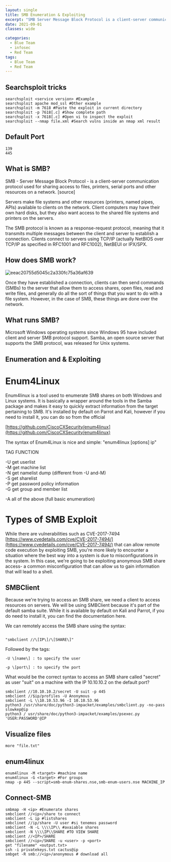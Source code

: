 ```yaml
---
layout: single
title: SMB Enumeration & Exploiting
excerpt: "SMB Server Message Block Protocol is a client-server communication protocol used for sharing access to files, printers, serial ports and other resources on a network."
date: 2021-09-01
classes: wide

categories:
  - Blue Team
  - infosec
  - Red Team
tags:
  - Blue Team
  - Red Team
---
```


## Searchsploit tricks

```
searchsploit <service version> #Example
searchsploit apache mod_ssl #Other example
searchsploit -m 7618 #Paste the exploit in current directory
searchsploit -p 7618[.c] #Show complete path
searchsploit -x 7618[.c] #Open vi to inspect the exploit
searchsploit --nmap file.xml #Search vulns inside an nmap xml result
```
## Default Port

```
139
445
```

## What is SMB?


SMB - Server Message Block Protocol - is a client-server communication protocol used for sharing access to files, printers, serial ports and other resources on a network. [source]

Servers make file systems and other resources (printers, named pipes, APIs) available to clients on the network. Client computers may have their own hard disks, but they also want access to the shared file systems and printers on the servers.

The SMB protocol is known as a response-request protocol, meaning that it transmits multiple messages between the client and server to establish a connection. Clients connect to servers using TCP/IP (actually NetBIOS over TCP/IP as specified in RFC1001 and RFC1002), NetBEUI or IPX/SPX.

## How does SMB work?

![eeac20755d5045c2a330fc75a36af639](https://user-images.githubusercontent.com/89842187/131669352-2973cab3-3eab-45cc-9f78-ef49243dd590.png)



Once they have established a connection, clients can then send commands (SMBs) to the server that allow them to access shares, open files, read and write files, and generally do all the sort of things that you want to do with a file system. However, in the case of SMB, these things are done over the network.

## What runs SMB?

Microsoft Windows operating systems since Windows 95 have included client and server SMB protocol support. Samba, an open source server that supports the SMB protocol, was released for Unix systems.


## Enumeration and & Exploiting

# Enum4Linux

Enum4linux is a tool used to enumerate SMB shares on both Windows and Linux systems. It is basically a wrapper around the tools in the Samba package and makes it easy to quickly extract information from the target pertaining to SMB. It's installed by default on Parrot and Kali, however if you need to install it, you can do so from the official

[https://github.com/CiscoCXSecurity/enum4linux](https://github.com/CiscoCXSecurity/enum4linux)

The syntax of Enum4Linux is nice and simple: "enum4linux \[options\] ip"

TAG FUNCTION

-U get userlist  
-M get machine list  
-N get namelist dump (different from -U and-M)  
-S get sharelist  
-P get password policy information  
-G get group and member list

-A all of the above (full basic enumeration)

# Types of SMB Exploit

While there are vulnerabilities such as CVE-2017-7494 [https://www.cvedetails.com/cve/CVE-2017-7494/](https://www.cvedetails.com/cve/CVE-2017-7494/) that can allow remote code execution by exploiting SMB, you're more likely to encounter a situation where the best way into a system is due to misconfigurations in the system. In this case, we're going to be exploiting anonymous SMB share access- a common misconfiguration that can allow us to gain information that will lead to a shell.

## SMBClient

Because we're trying to access an SMB share, we need a client to access resources on servers. We will be using SMBClient because it's part of the default samba suite. While it is available by default on Kali and Parrot, if you do need to install it, you can find the documentation here.

We can remotely access the SMB share using the syntax:
```

"smbclient //\[IP\]/\[SHARE\]"
```

Followed by the tags:

```
-U \[name\] : to specify the user

-p \[port\] : to specify the port
```

What would be the correct syntax to access an SMB share called "secret" as user "suit" on a machine with the IP 10.10.10.2 on the default port?

```
smbclient //10.10.10.2/secret -U suit -p 445
smbclient //$ip/profiles -U Anonymous
smbclient -L \\10.10.53.96 -I 10.10.53.96
python3 /usr/share/doc/python3-impacket/examples/smbclient.py -no-pass slowkep@ip
python3 / usr/share/doc/python3-impacket/examples/psexec.py 'USER:PASSWORD'@IP

```
## Visualize files

```
more "file.txt"
```

## enum4linux

```
enum4linux -M <target> #machine name
enum4linux -G <target> #For groups
nmap -p 445 --script=smb-enum-shares.nse,smb-enum-users.nse MACHINE_IP
```

## Connect-SMB

```
smbmap -H <ip> #Enumerate shares
smbclient //<ip>/share to connect
smbclient -L ip #listshares
smbclinet //ip/share -U user #si tenemos password
smbclient -N -L \\\\IP\\ #avaiable shares
smbclient -N \\\\IP\\SHARE #TO VIEW SHARE
smbclient //<IP>/SHARE
smbclient //<ip>/SHARE -u <user> -p <port>
get "filename" <output.txt>
ssh -i privatekeys.txt cactus@ip
smbget -R smb://<ip>/anonymous # download all
```
